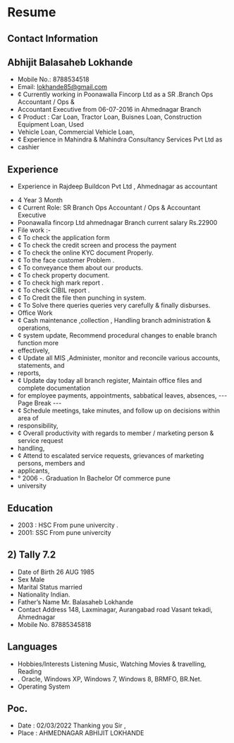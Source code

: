 # Resume

## Contact Information



## Abhijit Balasaheb Lokhande

* Mobile No.: 8788534518
* Email: lokhande85@gmail.com
* ¢ Currently working in Poonawalla Fincorp Ltd as a SR .Branch Ops Accountant / Ops &
* Accountant Executive from 06-07-2016 in Ahmednagar Branch
* ¢ Product : Car Loan, Tractor Loan, Buisnes Loan, Construction Equipment Loan, Used
* Vehicle Loan, Commercial Vehicle Loan,
* ¢ Experience in Mahindra & Mahindra Consultancy Services Pvt Ltd as
* cashier


## Experience

- Experience in Rajdeep Buildcon Pvt Ltd , Ahmednagar as accountant
* 4 Year 3 Month
* ¢ Current Role: SR Branch Ops Accountant / Ops & Accountant Executive
* Poonawalla fincorp Ltd ahmednagar Branch current salary Rs.22900
* File work :-
* ¢ To check the application form
* ¢ To check the credit screen and process the payment
* ¢ To check the online KYC document Properly.
* ¢ To the face customer Problem .
* ¢ To conveyance them about our products.
* ¢ To check property document.
* ¢ To check high mark report .
* ¢ To check CIBIL report .
* ¢ To Credit the file then punching in system.
* ¢ To Solve there queries queries very carefully & finally disburses.
* Office Work
* ¢ Cash maintenance ,collection , Handling branch administration & operations,
* ¢ system update, Recommend procedural changes to enable branch function more
* effectively,
* ¢ Update all MIS ,Administer, monitor and reconcile various accounts, statements, and
* reports,
* ¢ Update day today all branch register, Maintain office files and complete documentation
* for employee payments, appointments, sabbatical leaves, absences,
--- Page Break ---
* ¢ Schedule meetings, take minutes, and follow up on decisions within area of
* responsibility,
* ¢ Overall productivity with regards to member / marketing person & service request
* handling,
* ¢ Attend to escalated service requests, grievances of marketing persons, members and
* applicants,
* ° 2006 -. Graduation In Bachelor Of commerce pune
* university


## Education

* 2003 : HSC From pune univercity .
* 2001: SSC From pune univercity


## 2) Tally 7.2

* Date of Birth 26 AUG 1985
* Sex Male
* Marital Status married
* Nationality Indian.
* Father’s Name Mr. Balasaheb Lokhande
* Contact Address 148, Laxminagar, Aurangabad road Vasant tekadi, Ahmednagar
* Mobile No. 87885345818


## Languages

* Hobbies/Interests Listening Music, Watching Movies & travelling, Reading
* . Oracle, Windows XP, Windows 7, Windows 8, BRMFO, BR.Net.
* Operating System


## Poc.

* Date : 02/03/2022 Thanking you Sir ,
* Place : AHMEDNAGAR ABHIJIT LOKHANDE

